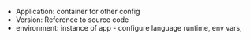 
- Application: container for other config
- Version: Reference to source code
- environment: instance of app - configure language runtime, env vars, 